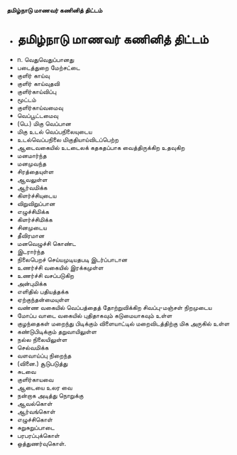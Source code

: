 **தமிழ்நாடு மாணவர் கணினித் திட்டம்**
- # தமிழ்நாடு மாணவர் கணினித் திட்டம்
- n. வெதுவெதுப்பானது
- படைத்துறை மேற்சட்டை
- குளிர் காய்வு
- குளிர் காய்வுதவி
- குளிர்காய்விப்பு
- மூட்டம்
-  குளிர்காய்வமைவு
- வெப்பூட்டமைவு
- (பெ.) மிகு வெப்பான
-  மிகு உடல் வெப்பநிலையுடைய
- உடல்வெப்பநிலை மிகுதியாய்விடப்பெற்ற
- ஆடைவகையில்  உடடைலக் கதகதப்பாக வைத்திருக்கிற உதவுகிற
- மனமார்ந்த
- மனமுவந்த
- சிரத்தையுள்ள
- ஆவலுள்ள
- ஆர்வமிக்க
- கிளர்ச்சியுடைய
- விறுவிறுப்பான
- எழுச்சிமிக்க
- கிளர்ச்சிமிக்க
-  சினமுடைய
-    தீவிரமான
- மனவெழுச்சி கொண்ட
- இடரார்ந்த
- நிலைபெறச் செய்யமுடியதபடி இடர்ப்பாடான
- உணர்ச்சி வகையில் இரக்கமுள்ள
- உணர்ச்சி வசப்படுகிற
- அன்புமிக்க
- எளிதில் பதியத்தக்க
- ஏற்குந்தன்மையுள்ள
- வண்ண வகையில் வெப்பத்தைத் தோற்றுவிக்கிற சிவப்பு-மஞ்சள் நிறமுடைய
- மோப்ப வாடை வகையில் புதிதாகவும் கடுமையாகவும்  உள்ள
- குழந்தைகள்  மறைந்து பிடிக்கும் விளையாட்டில் மறைவிடத்திற்கு மிக அருகில் உள்ள
- கண்டுபிடிக்கும் தறுவாயிலுள்ள
- நல்ல நிலையிலுள்ள
- செல்வமிக்க
- வளவாய்ப்பு நிறைந்த
- (வினை.) சூடுபடுத்து
- சுடவை
- குளிர்காயவை
- ஆடையை உலர வை
- நன்றாக அடித்து நொறுக்கு
- ஆவல்கொள்
- ஆர்வங்கொள்
-   எழுச்சிகொள்
- சுறுசுறுப்பாடை
- பரபரப்புக்கொள்
- ஒத்துணர்வுகொள்.

